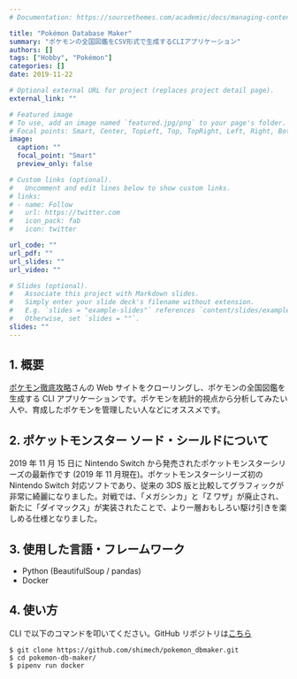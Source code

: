 ```yaml
---
# Documentation: https://sourcethemes.com/academic/docs/managing-content/

title: "Pokémon Database Maker"
summary: "ポケモンの全国図鑑をCSV形式で生成するCLIアプリケーション"
authors: []
tags: ["Hobby", "Pokémon"]
categories: []
date: 2019-11-22

# Optional external URL for project (replaces project detail page).
external_link: ""

# Featured image
# To use, add an image named `featured.jpg/png` to your page's folder.
# Focal points: Smart, Center, TopLeft, Top, TopRight, Left, Right, BottomLeft, Bottom, BottomRight.
image:
  caption: ""
  focal_point: "Smart"
  preview_only: false

# Custom links (optional).
#   Uncomment and edit lines below to show custom links.
# links:
# - name: Follow
#   url: https://twitter.com
#   icon_pack: fab
#   icon: twitter

url_code: ""
url_pdf: ""
url_slides: ""
url_video: ""

# Slides (optional).
#   Associate this project with Markdown slides.
#   Simply enter your slide deck's filename without extension.
#   E.g. `slides = "example-slides"` references `content/slides/example-slides.md`.
#   Otherwise, set `slides = ""`.
slides: ""
---
```


## 1. 概要

[ポケモン徹底攻略](https://yakkun.com/swsh/stats_list.htm?mode=all)さんの Web サイトをクローリングし、ポケモンの全国図鑑を生成する CLI アプリケーションです。ポケモンを統計的視点から分析してみたい人や、育成したポケモンを管理したい人などにオススメです。

## 2. ポケットモンスター ソード・シールドについて

2019 年 11 月 15 日に Nintendo Switch から発売されたポケットモンスターシリーズの最新作です (2019 年 11 月現在)。ポケットモンスターシリーズ初の Nintendo Switch 対応ソフトであり、従来の 3DS 版と比較してグラフィックが非常に綺麗になりました。対戦では、「メガシンカ」と「Z ワザ」が廃止され、新たに「ダイマックス」が実装されたことで、より一層おもしろい駆け引きを楽しめる仕様となりました。

## 3. 使用した言語・フレームワーク

- Python (BeautifulSoup / pandas)
- Docker

## 4. 使い方

CLI で以下のコマンドを叩いてください。GitHub リポジトリは[こちら](https://github.com/shimech/pokemon-db-maker)

```shell
$ git clone https://github.com/shimech/pokemon_dbmaker.git
$ cd pokemon-db-maker/
$ pipenv run docker
```
